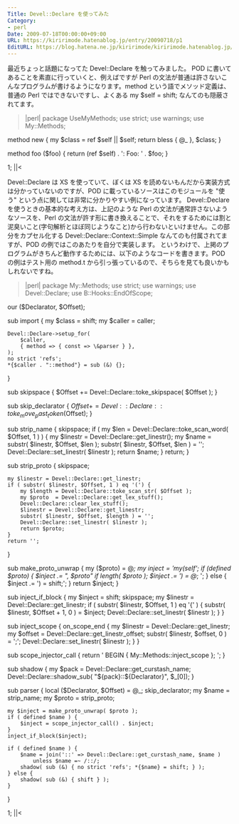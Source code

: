 ```yaml
---
Title: Devel::Declare を使ってみた
Category:
- perl
Date: 2009-07-18T00:00:00+09:00
URL: https://kiririmode.hatenablog.jp/entry/20090718/p1
EditURL: https://blog.hatena.ne.jp/kiririmode/kiririmode.hatenablog.jp/atom/entry/8454420450078212838
---
```



最近ちょっと話題になってた Devel::Declare を触ってみました。
POD に書いてあることを素直に行っていくと、例えばですが Perl の文法が普通は許さないこんなプログラムが書けるようになります。method という語でメソッド定義は、普通の Perl ではできないですし、よくある my $self = shift; なんてのも隠蔽されてます。
>|perl|
package UseMyMethods;
use strict;
use warnings;
use My::Methods;

method new {
    my $class = ref $self || $self;
    return bless { @_ }, $class;
}

method foo ($foo) {
    return (ref $self) . ': Foo: ' . $foo;
}

1;
||<

Devel::Declare は XS を使っていて、ぼくは XS を読めないもんだから実装方式は分かっていないのですが、POD に載っているソースはこのモジュールを "使う" という点に関しては非常に分かりやすい例になっています。
Devel::Declare を使うときの基本的な考え方は、上記のような Perl の文法が通常許さないようなソースを、Perl の文法が許す形に書き換えることで、それをするためには割と泥臭いこと(字句解析とほぼ同じようなこと)から行わないといけません。この部分をカプセル化する Devel::Declare::Context::Simple なんてのも付属されてますが、POD の例ではこのあたりを自分で実装します。
というわけで、上掲のプログラムがきちんど動作するためには、以下のようなコードを書きます。POD の例はテスト用の method.t から引っ張っているので、そちらを見ても良いかもしれないですね。
>|perl|
package My::Methods;
use strict;
use warnings;
use Devel::Declare;
use B::Hooks::EndOfScope;

our ($Declarator, $Offset);

sub import {
    my $class  = shift;
    my $caller = caller;

    Devel::Declare->setup_for(
        $caller,
        { method => { const => \&parser } },
    );
    no strict 'refs';
    *{$caller . "::method"} = sub (&) {};
}

sub skipspace {
    $Offset += Devel::Declare::toke_skipspace( $Offset );
}

sub skip_declarator {
    $Offset += Devel::Declare::toke_move_past_token($Offset);
}

sub strip_name {
    skipspace;
    if ( my $len = Devel::Declare::toke_scan_word( $Offset, 1 ) ) {
        my $linestr = Devel::Declare::get_linestr();
        my $name    = substr( $linestr, $Offset, $len );
        substr( $linestr, $Offset, $len ) = '';
        Devel::Declare::set_linestr( $linestr );
        return $name;
    }
    return;
}

sub strip_proto {
    skipspace;

    my $linestr = Devel::Declare::get_linestr;
    if ( substr( $linestr, $Offset, 1 ) eq '(') {
        my $length = Devel::Declare::toke_scan_str( $Offset );
        my $proto  = Devel::Declare::get_lex_stuff();
        Devel::Declare::clear_lex_stuff();
        $linestr = Devel::Declare::get_linestr;
        substr( $linestr, $Offset, $length ) = '';
        Devel::Declare::set_linestr( $linestr );
        return $proto;
    }
    return '';
}

sub make_proto_unwrap {
    my ($proto) = @_;
    my $inject = 'my ($self';
    if (defined $proto) {
        $inject .= ", $proto" if length( $proto );
        $inject .= ') = @_; ';
    } else {
        $inject .= ') = shift;';
    }
    return $inject;
}

sub inject_if_block {
    my $inject = shift;
    skipspace;
    my $linestr = Devel::Declare::get_linestr;
    if ( substr( $linestr, $Offset, 1 ) eq '{' ) {
        substr( $linestr, $Offset + 1, 0 ) = $inject;
        Devel::Declare::set_linestr( $linestr );
    }
}

sub inject_scope {
    on_scope_end {
        my $linestr = Devel::Declare::get_linestr;
        my $offset  = Devel::Declare::get_linestr_offset;
        substr( $linestr, $offset, 0 ) = ';';
        Devel::Declare::set_linestr( $linestr );
    }
}

sub scope_injector_call {
    return ' BEGIN { My::Methods::inject_scope }; ';
}

sub shadow {
    my $pack = Devel::Declare::get_curstash_name;
    Devel::Declare::shadow_sub( "${pack}::${Declarator}", $_[0]);
}

sub parser {
    local ($Declarator, $Offset) = @_;
    skip_declarator;
    my $name  = strip_name;
    my $proto = strip_proto;

    my $inject = make_proto_unwrap( $proto );
    if ( defined $name ) {
        $inject = scope_injector_call() . $inject;
    }
    inject_if_block($inject);

    if ( defined $name ) {
        $name = join('::' => Devel::Declare::get_curstash_name, $name )
            unless $name =~ /::/;
        shadow( sub (&) { no strict 'refs'; *{$name} = shift; } );
    } else {
        shadow( sub (&) { shift } );
    }
}

1;
||<
